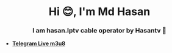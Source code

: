 <h1 align="center">Hi 😊, I'm Md Hasan</h1>
<h3 align="center">I am hasan.Iptv cable operator by Hasantv 📡</h3>





- [**Telegram Live m3u8**](https://t.me/Hasantvbd)
